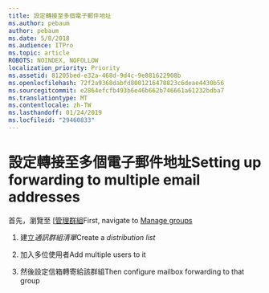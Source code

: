 ```yaml
---
title: 設定轉接至多個電子郵件地址
ms.author: pebaum
author: pebaum
ms.date: 5/8/2018
ms.audience: ITPro
ms.topic: article
ROBOTS: NOINDEX, NOFOLLOW
localization_priority: Priority
ms.assetid: 81205bed-e32a-468d-9d4c-9e881622908b
ms.openlocfilehash: 72f2a9368dabfd8001216478823c6deae4430b56
ms.sourcegitcommit: e2864efcfb493b6e46b662b746661a61232bdba7
ms.translationtype: MT
ms.contentlocale: zh-TW
ms.lasthandoff: 01/24/2019
ms.locfileid: "29460833"
---
```

# <a name="setting-up-forwarding-to-multiple-email-addresses"></a><span data-ttu-id="42cee-102">設定轉接至多個電子郵件地址</span><span class="sxs-lookup"><span data-stu-id="42cee-102">Setting up forwarding to multiple email addresses</span></span>

<span data-ttu-id="42cee-103">首先，瀏覽至 [[管理群組](https://portal.office.com/adminportal/home#/groups)</span><span class="sxs-lookup"><span data-stu-id="42cee-103">First, navigate to [Manage groups](https://portal.office.com/adminportal/home#/groups)</span></span>
  
1. <span data-ttu-id="42cee-104">建立*通訊群組清單*</span><span class="sxs-lookup"><span data-stu-id="42cee-104">Create a  *distribution list*</span></span> 
    
2. <span data-ttu-id="42cee-105">加入多位使用者</span><span class="sxs-lookup"><span data-stu-id="42cee-105">Add multiple users to it</span></span>
    
3. <span data-ttu-id="42cee-106">然後設定信箱轉寄給該群組</span><span class="sxs-lookup"><span data-stu-id="42cee-106">Then configure mailbox forwarding to that group</span></span>
    

